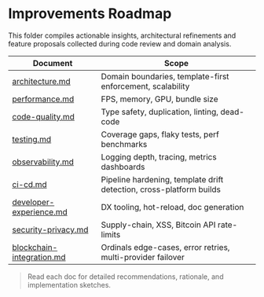 # Improvements Roadmap

This folder compiles actionable insights, architectural refinements and feature proposals collected during code review and domain analysis.

| Document | Scope |
|----------|-------|
| [architecture.md](./architecture.md) | Domain boundaries, template-first enforcement, scalability |
| [performance.md](./performance.md) | FPS, memory, GPU, bundle size |
| [code-quality.md](./code-quality.md) | Type safety, duplication, linting, dead-code |
| [testing.md](./testing.md) | Coverage gaps, flaky tests, perf benchmarks |
| [observability.md](./observability.md) | Logging depth, tracing, metrics dashboards |
| [ci-cd.md](./ci-cd.md) | Pipeline hardening, template drift detection, cross-platform builds |
| [developer-experience.md](./developer-experience.md) | DX tooling, hot-reload, doc generation |
| [security-privacy.md](./security-privacy.md) | Supply-chain, XSS, Bitcoin API rate-limits |
| [blockchain-integration.md](./blockchain-integration.md) | Ordinals edge-cases, error retries, multi-provider failover |

> Read each doc for detailed recommendations, rationale, and implementation sketches.